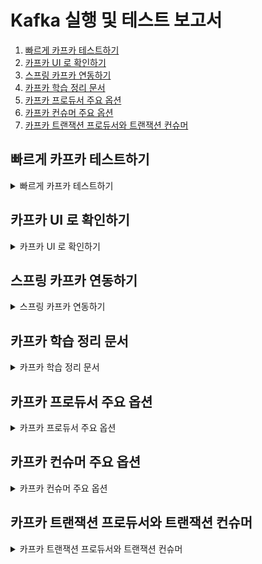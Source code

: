 # Kafka 실행 및 테스트 보고서

1. [빠르게 카프카 테스트하기](#빠르게-카프카-테스트하기)
2. [카프카 UI 로 확인하기](#카프카-ui-로-확인하기)
3. [스프링 카프카 연동하기](#스프링-카프카-연동하기)
4. [카프카 학습 정리 문서](#카프카-학습-정리-문서)
5. [카프카 프로듀서 주요 옵션](#카프카-프로듀서-주요-옵션)
6. [카프카 컨슈머 주요 옵션](#카프카-컨슈머-주요-옵션)
7. [카프카 트랜잭션 프로듀서와 트랜잭션 컨슈머](#카프카-트랜잭션-프로듀서와-트랜잭션-컨슈머)

## 빠르게 카프카 테스트하기

<details>
  <summary>빠르게 카프카 테스트하기</summary>

카프카 컨테이너 설정은 프로젝트 최상단의 compose.yml 참고해주세요.

1. 애플리케이션 빌드하기
    ```
   [1번 터미널]$ ./gradlew clean build
   ```

2. 카프카를 포함한 컨테이너 실행하기

    ```
    [1번 터미널]$ docker compose up --build -d
    ```

3. 카프카 터미널 접속하기
    ```
    [2번 터미널]$ docker run --rm -it --network ecommerce-network confluentinc/cp-kafka:7.5.4 bash
    ```

4. 카프카 토픽 생성 및 확인하기
   ```
   [2번 터미널]$ kafka-topics --create --bootstrap-server kafka:9092 --topic hello-kafka
   [2번 터미널]$ kafka-topics --list --bootstrap-server kafka:9092
   ```

5. 메시지 생산 준비하기
   ```
   [2번 터미널]$ kafka-console-producer --broker-list kafka:9092 --topic hello-kafka
   ```

6. 메시지 소비 준비하기
   ```
   [3번 터미널]$ docker run --rm -it --network ecommerce-network confluentinc/cp-kafka:7.5.4 bash
   [3번 터미널]$ kafka-console-consumer --bootstrap-server kafka:9092 --topic hello-kafka --from-beginning
   ```

7. 메시지 출력 확인하기

   2번 터미널에서 메시지를 입력하면 3번 터미널에서 해당 메시지들이 순차적으로 출력되는 것을 확인할 수 있습니다.
   ```
   [2번 터미널]
   hello
   kafka
   [3번 터미널]
   hello
   kafka
   ```

</details>

## 카프카 UI 로 확인하기

<details>
  <summary>카프카 UI 로 확인하기</summary>

만약 compose.yml 설정대로 실행했다면 localhost:8090 에서 카프카에서 발행된 메시지를 UI 로 확인할 수도 있습니다.

![kafka-1](https://github.com/user-attachments/assets/3816f966-34b5-4146-b905-a13d04499c2c)

</details>

## 스프링 카프카 연동하기

<details>
  <summary>스프링 카프카 연동하기</summary>

카프카가 정상적으로 동작되는 것을 확인했으니 이번에는 스프링과 간단하게 연동해보겠습니다.

아래의 순서대로 의존성을 추가하고, 토픽, 프로듀서, 컨슈머를 생성하면 메시지의 발행 및 소비를 확인할 수 있습니다.

1. build.gradle 에서 의존성 추가
    ```
    dependencies {
        // kafka
        implementation 'org.springframework.kafka:spring-kafka'
    }
    ```

2. config 에서 토픽 설정
    ```
    package hhplus.ecommerce.server.config;

    import org.apache.kafka.clients.admin.NewTopic;
    import org.springframework.context.annotation.Bean;
    import org.springframework.context.annotation.Configuration;
    import org.springframework.kafka.config.TopicBuilder;
    
    @Configuration
    public class KafkaConfig {
    
        @Bean(name = "helloKafkaTopic")
        public NewTopic helloKafkaTopic() {
            return TopicBuilder
                    .name("hello-kafka")
                    .partitions(3)
                    .build();
        }
    }
   ```

3. producer 생성
    ```
    package hhplus.ecommerce.server.infrastructure.event;
    
    import jakarta.annotation.PostConstruct;
    import lombok.RequiredArgsConstructor;
    import lombok.extern.slf4j.Slf4j;
    import org.springframework.kafka.core.KafkaTemplate;
    import org.springframework.stereotype.Service;
    
    // 테스트 용으로 생성
    @Slf4j
    @RequiredArgsConstructor
    @Service
    public class HelloKafkaProducer {
    
        private final KafkaTemplate<String, String> kafkaTemplate;
    
        public void sendMessage() {
            kafkaTemplate.send("hello-kafka", "kafka");
        }
    
        @PostConstruct
        public void init() {
            // 실행 이후 시험용으로 메시지를 발행
            sendMessage();
        }
    }
    ```

4. consumer 생성
    ```
    package hhplus.ecommerce.server.infrastructure.event;
    
    import lombok.RequiredArgsConstructor;
    import lombok.extern.slf4j.Slf4j;
    import org.springframework.kafka.annotation.KafkaListener;
    import org.springframework.stereotype.Service;
    
    // 테스트 용으로 생성
    @Slf4j
    @RequiredArgsConstructor
    @Service
    public class HelloKafkaConsumer {
    
        @KafkaListener(topics = "hello-kafka", groupId = "ecommerce")
        public void consume(String message) {
            log.info("Consumed message: {}", message);
        }
    }
    ```

이후 애플리케이션을 실행시켜보면 아래와 같이 프로듀서가 발행한 메시지를 컨슈머가 소비하여 콘솔로 출력하는 것을 확인할 수 있습니다.

![kafka-2](https://github.com/user-attachments/assets/11721e36-7bd4-4d84-a421-3cf524805b72)

</details>

## 카프카 학습 정리 문서

<details>
  <summary>카프카 학습 정리 문서</summary>

아래 링크로 가시면 별도로 정리한 노션 문서도 보실 수 있습니다:)

[카프카 정리한 노션 문서](https://married-jumper-f34.notion.site/Kafka-f0b2e058d8264dd2a5e223c33204fd45)

아래에서부터는 그 중에서 프로듀서, 컨슈머 참고 내용에 대해 기재합니다. 참고로 Apache Kafka 기준으로 기재합니다.

</details>

## 카프카 프로듀서 주요 옵션

<details>
  <summary>카프카 프로듀서 주요 옵션</summary>

### 필수옵션

- bootstrap.servers : {브로커 호스트}:{포트} 1개 이상 작성. 여러 개의 브로커 정보를 입력함으로 일부 브로커에 이슈가 발생하더라도 접속에 이슈가 없도록 설정한다.
- key.serializer : Record Message Key 를 직렬화하는 클래스를 지정한다.
- value.serializer : Record Message Value 를 직렬화하는 클래스를 지정한다.

### 선택옵션

- acks: 브로커로부터 어떤 종류의 응답을 기다릴지 설정. 기본값은 1(리더 파티션만 확인)
    - `ISR 과 acks 옵션`에서 상세 설명
- linger.ms : 배치를 전송하기 전까지 기다리는 최소 시간. 기본값은 0
- retries : 브로커로부터 에러를 받고 난 후 재전송을 시도하는 횟수. 기본값은 2,147,483,647
- max.in.flight.requests.per.connection : 한 번에 요청하는 최대 커넥션 개수. 설정된 값만큼 동시에 전달 요청을 수행한다. 기본값은 5
- partitioner.ckass : 레코드를 파티션오 전송할 때 적용하는 파티셔너 클래스. 기본값은 org.apache.kafka.clients.producer.internals.DefaultPartitioner(2.5.0 부터는 UniformStickyPertitioner)
- enable.idempotence : 멱등성 프로듀서로 동작할지 여부. 기본값은 false(3.0 부터는 true)
- transactional.id : 레코드를 트랜잭션 단위로 묶을지 여부. 기본값은 null

### ISR 과 acks 옵션

- ISR(In-Sync-Replicas) : 리더 파티션과 팔로워 파티션이 모두 싱크된 상태 또는 그들의 집합
    - 프로듀서가 리더 파티션에 먼저 데이터를 전송하고, 그 이후 리더 파티션으로부터 팔로워 파티션으로 데이터를 전송하는 데 시간이 걸리기 때문에 이러한 용어가 있다.
    - 예를 들어
        - 리더 파티션의 복제 개수를 2로 설정해서 리더 파티션 1개, 팔로워 파티션 1개가 있고, 리더 파티션의 레코드는 offset 0부터 12까지 존재한다.
        - 이때 팔로워 파티션도 offset 0부터 12까지 있다면 모든 파티션들이 ISR(상태)에 포함되어 있다.
        - 만약 그렇지 않다면 ISR 에는 리더 파티션만 포함되어 있다.
- acks
    - 설명
        - 브로커로부터 어떤 종류의 응답을 기다릴지 설정
        - 모든 파티션으로부터 응답을 받을 수 있다면 데이터 저장에 대한 신뢰성을 높일 수 있으나 그만큼 성능이 저하된다.
        - Trade Off 가 발생할 수 밖에 없기 때문에 데이터의 유실 여부가 얼마나 중요한지에 따라 결정해야 한다.
            - 예를 들어 GPS 정보는 일부 데이터의 유실 여부보다 속도가 더 정확하기에 0 으로 설정해도 된다.
    - 옵션값
        - 1 : 기본값. 리더 파티션 브로커의 응답을 기다림.
        - 0 : 브로커로부터 응답을 기다리지 않음.
        - -1 또는 all : 리더 파티션 및 모든 팔로워 파티션 브로커의 응답을 기다림.
            - 토픽 단위로 설정 가능한 min.insync.replicas 옵션값에 따라 데이터 안정성 및 성능이 달라진다. 예를 들어, 파티션이 100개라고 하더라도 min.insync.replicas 가 3이라면 리더 하나와 팔로워 2개만 확인하고 응답하게 된다.
                - min.insync.replicas=2 만 해도 충분하다.
                - min.insync.replicas=1 이라면 리더 파티션만 확인하고 응답하는 것과 같기에 -1 로 정하는 의미가 없다.

</details>

## 카프카 컨슈머 주요 옵션

<details>
  <summary>카프카 컨슈머 주요 옵션</summary>

### 필수옵션

- bootstrap.servers : {브로커 호스트}:{포트} 1개 이상 작성. 여러 개의 브로커 정보를 입력함으로 일부 브로커에 이슈가 발생하더라도 접속에 이슈가 없도록 설정한다.
- key.deserializer : Record Message Key 를 역직렬화하는 클래스를 지정한다.
- value.deserializer : Record Message Key 를 역직렬화하는 클래스를 지정한다.
    - 운영 상의 이점을 위해 가급적 String 으로 통일하는 게 좋다.

### 선택옵션

- group.id : 컨슈머 그룹 아이디를 지정한다. subscribe() 메소드로 토픽을 구독할 때는 필수로 지정해야 한다. 기본값은 null
- auto.offset.reset : 컨슈머 그룹이 특정 파티션을 읽을 때 저장된 오프셋이 없는 경우, 어느 오프셋부터 읽을지 선택. 컨슈머 오프셋이 있다면 무시된다. 기본값은 latest
    - latest : 가장 최근 오프셋부터 읽는다.
    - earliest : 가장 오래된 오프셋부터 읽는다.
    - none : 컨슈머 그룹의 커밋 기록을 찾아서 없으면 예외를 던지고, 있다면 그 값을 활용한다. 거의 사용하지 않는 듯하다.
- enable.auto.commit : 오토 커밋 여부를 선택한다. 기본값은 true
- auto.commit.interval.ms : 오토 커밋일 때 커밋 간격을 지정한다. 기본값은 5000(5초)
- max.poll.records : poll() 메소드를 통해 반환 받는 레코드 개수를 지정한다. 기본값은 500
- session.timeout.ms : 컨슈머의 응답을 기다리는 최대 시간을 지정한다.  기본값은 10000(10초)
- heartbeat.interval.ms : 하트비트를 전송하는 간격을 지정한다. 기본값은 3000(3초)
    - 해당 시간 동안 컨슈머가 하트비트를 보내지 않으면 해당 컨슈머를 Dead 상태로 간주하고 리밸런싱을 트리거한다.
    - 예를 들어, 컨슈머는 3초마다 하트비트를 보내고, 브로커는 마지막 하트비트로부터 10초까지 다음 하트비트를 기다린다. 3초마다 보내던 하트비트가 10초 동안 오지 않으면 리밸런싱을 트리거한다.
- max.poll.interval.ms : poll() 메소드를 호출하는 간격 최대 시간. 기본값은 300000(5분)
- isolation.level : 트랜잭션 프로듀서가 레코드를 트랜잭션 단위로 보낼 때 사용한다.
    - read_uncommitted
    - read_committed

</details>

## 카프카 트랜잭션 프로듀서와 트랜잭션 컨슈머

<details>
  <summary>카프카 트랜잭션 프로듀서와 트랜잭션 컨슈머</summary>

- 다수의 파티션에 데이터를 저장할 경우 모든 데이터에 대해 동일한 원자성을 만족시키기 위해 일련의 작업을 집합으로 묶는 것이다. 즉, 전체 데이터를 처리하거나, 처리하지 않도록 하려는 목적이다.
- 트랜잭션 프로듀서는 사용자가 보낸 데이터를 레코드로 파티션에 저장하는 것에 대허 트랜잭션의 시작과 끝을 표현하기 위해 트랜잭션 레코드(COMMIT)를 추가로 보낸다.
- 이렇게 COMMIT 한 레코드가 존재하게 되면, 트랜잭션 컨슈머는 트랜잭션 레코드로 커밋된 데이터를 파악하고 커밋된 데이터를 가져간다.

트랜잭션 프로듀서
```
Properties properties = new Properties();
properties.put(ProducerConfig.TRANSACTIONAL_ID_CONFIG, UUID.randomUUID());

Producer<String, String> producer = new KafkaProducer<>(properties);

producer.initTransactions();

producer.beginTransaction();
producer.send(new ProducerRecord<>(TOPIC_NAME, "message value"));
producer.commitTransaction();

producer.close();
```

트랜잭션 컨슈머
```
...
Properties properties = new Properties();
properties.put(ConsumerConfig.ISOLATION_LEVEL_CONFIG, "read_committed");
...
```

</details>
